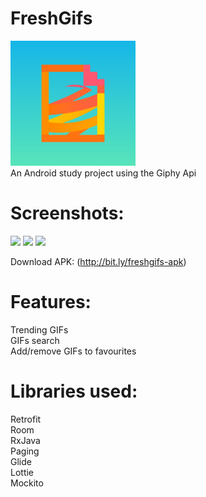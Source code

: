 # FreshGifs

<img src="/images/logo.png" height="200px"/> <br>
An Android study project using the Giphy Api

# Screenshots:
<img src="/images/screenshot1.gif" height="400px"/>  <img src="/images/screenshot2.gif" height="400px"/> <img src="/images/screenshot3.gif" height="400px"/>

Download APK: (http://bit.ly/freshgifs-apk)

# Features:
Trending GIFs<br>
GIFs search<br>
Add/remove GIFs to favourites

# Libraries used:
Retrofit<br>
Room<br>
RxJava<br>
Paging<br>
Glide<br>
Lottie<br>
Mockito
